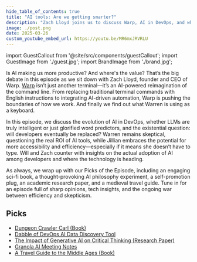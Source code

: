 ```yaml
---
hide_table_of_contents: true
title: "AI tools: Are we getting smarter?"
description: "Zach Lloyd joins us to discuss Warp, AI in DevOps, and whether LLMs make us more productive or just more dependent."
image: ./post.png
date: 2025-03-26
custom_youtube_embed_url: https://youtu.be/MR6mxJRVRLU
---
```


import GuestCallout from '@site/src/components/guestCallout';
import GuestImage from './guest.jpg';
import BrandImage from './brand.jpg';

<GuestCallout name="Zach Lloyd" link="https://www.linkedin.com/in/zachlloyd/" image={GuestImage} brandImg={BrandImage} />

Is AI making us more productive? And where's the value? That’s the big debate in this episode as we sit down with Zach Lloyd, founder and CEO of Warp. [Warp](https://www.warp.dev/) isn’t just another terminal—it’s an AI-powered reimagination of the command line. From replacing traditional terminal commands with English instructions to integrating AI-driven automation, Warp is pushing the boundaries of how we work. And finally we find out what Warren is using as a keyboard.

<!-- truncate -->

In this episode, we discuss the evolution of AI in DevOps, whether LLMs are truly intelligent or just glorified word predictors, and the existential question: will developers eventually be replaced? Warren remains skeptical, questioning the real ROI of AI tools, while Jillian embraces the potential for more accessibility and efficiency—especially if it means she doesn’t have to type. Will and Zach counter with insights on the actual adoption of AI among developers and where the technology is heading.

As always, we wrap up with our Picks of the Episode, including an engaging sci-fi book, a thought-provoking AI philosophy experiment, a self-promotion plug, an academic research paper, and a medieval travel guide. Tune in for an episode full of sharp opinions, tech insights, and the ongoing war between efficiency and skepticism.

## Picks
- [Dungeon Crawler Carl (Book)](https://www.goodreads.com/book/show/56791389-dungeon-crawler-carl)
- [Dabble of DevOps AI Data Discovery Tool](https://www.dabbleofdevops.com/ai)
- [The Impact of Generative AI on Critical Thinking (Research Paper)](https://www.microsoft.com/en-us/research/wp-content/uploads/2025/01/lee_2025_ai_critical_thinking_survey.pdf)
- [Granola AI Meeting Notes](https://www.granola.ai/)
- [A Travel Guide to the Middle Ages (Book)](https://www.goodreads.com/book/show/150779189-a-travel-guide-to-the-middle-ages)

